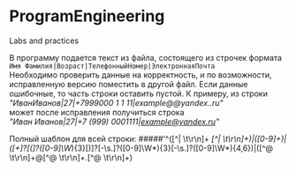 # ProgramEngineering
Labs and practices

В программу подается текст из файла, состоящего из строчек формата  
`Имя Фамилия|Возраст|ТелефонныйНомер|ЭлектроннаяПочта`  
Необходимо проверить данные на корректность, и по возможности, 
исправленную версию поместить в другой файл. 
Если данные ошибочные, то часть строки оставить пустой. К примеру, из строки  
_"ИванИванов|27|+7999000 1 1 11|example@@yandex..ru"_  
может после исправления получиться строка   
_"Иван Иванов|27|+7 (999) 0001111|example@yandex.ru"_

Полный шаблон для всей строки:
#####'^([^| \t\r\n]+ *[^| \t\r\n]+)\|([0-9]+)\|([\+]?[(]?([0-9]\W*){3}[)]?[-\s\.]?([0-9]\W*){3}[-\s\.]?([0-9]\W*){4,6})\|([^@ \t\r\n]+@[^@ \t\r\n]+\.[^@ \t\r\n]+)
